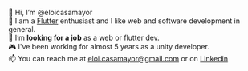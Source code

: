 👋 Hi, I’m @eloicasamayor
<br>👀 I am a [Flutter](https://flutter.dev/) enthusiast  and I like web and software development in general.
<br>🥰 I’m **looking for a job** as a web or flutter dev.
<br>🎮 I've been working for almost 5 years as a unity developer.
<br>📫 You can reach me at eloi.casamayor@gmail.com or on [Linkedin](https://www.linkedin.com/in/eloicasamayor/)

<!---
eloicasamayor/eloicasamayor is a ✨ special ✨ repository because its `README.md` (this file) appears on your GitHub profile.
You can click the Preview link to take a look at your changes.
--->
